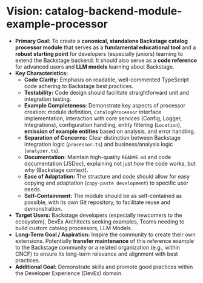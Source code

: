 # Vision: catalog-backend-module-example-processor

- **Primary Goal:** To create a **canonical, standalone Backstage catalog processor module** that serves as a **fundamental educational tool** and a **robust starting point** for developers (especially juniors) learning to extend the Backstage backend. It should also serve as a **code reference** for advanced users and **LLM models** learning about Backstage.
- **Key Characteristics:**
  - **Code Clarity:** Emphasis on readable, well-commented TypeScript code adhering to Backstage best practices.
  - **Testability:** Code design should facilitate straightforward unit and integration testing.
  - **Example Completeness:** Demonstrate key aspects of processor creation: module definition, `CatalogProcessor` interface implementation, interaction with core services (Config, Logger, Integrations), configuration handling, entity filtering (`Location`), **emission of example entities** based on analysis, and error handling.
  - **Separation of Concerns:** Clear distinction between Backstage integration logic (`processor.ts`) and business/analysis logic (`analyzer.ts`).
  - **Documentation:** Maintain high-quality `README.md` and code documentation (JSDoc), explaining not just _how_ the code works, but _why_ (Backstage context).
  - **Ease of Adaptation:** The structure and code should allow for easy copying and adaptation (`copy-paste development`) to specific user needs.
  - **Self-Containment:** The module should be as self-contained as possible, with its own Git repository, to facilitate reuse and demonstration.
- **Target Users:** Backstage developers (especially newcomers to the ecosystem), DevEx Architects seeking examples, Teams needing to build custom catalog processors, LLM Models.
- **Long-Term Goal / Aspiration:** Inspire the community to create their own extensions. Potentially **transfer maintenance** of this reference example to the Backstage community or a related organization (e.g., within CNCF) to ensure its long-term relevance and alignment with best practices.
- **Additional Goal:** Demonstrate skills and promote good practices within the Developer Experience (DevEx) domain.
